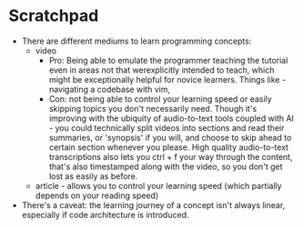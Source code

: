 # Scratchpad

- There are different mediums to learn programming concepts:
	- video 
		- Pro: Being able to emulate the programmer teaching the tutorial even in areas not that werexplicitly intended to teach, which might be exceptionally helpful for novice learners. Things like - navigating a codebase with vim, 
		- Con: not being able to control your learning speed or easily skipping topics you don't necessarily need. Though it's improving with the ubiquity of audio-to-text tools coupled with AI - you could technically split videos into sections and read their summaries, or 'synopsis' if you will, and choose to skip ahead to certain section whenever you please. High quality audio-to-text transcriptions also lets you ctrl + f your way through the content, that's also timestamped along with the video, so you don't get lost as easily as before.
	- article - allows you to control your learning speed (which partially depends on your reading speed)
- There's a caveat: the learning journey of a concept isn't always linear, especially if code architecture is introduced.